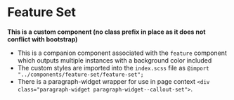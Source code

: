 # Feature Set

**This is a custom component (no class prefix in place as it does not conflict with bootstrap)**

- This is a companion component associated with the `feature` component which outputs multiple instances with a background color included
- The custom styles are imported into the `index.scss` file as `@import "../components/feature-set/feature-set";`
- There is a paragraph-widget wrapper for use in page context `<div class="paragraph-widget paragraph-widget--callout-set">`.
